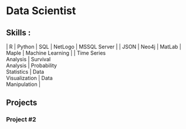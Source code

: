 # Data Scientist

## Skills :

|             R             |         Python         |             SQL             |         NetLogo         |      MSSQL Server      |
|           JSON           |         Neo4j         |            MatLab            |          Maple          |    Machine Learning    |
| Time Series<br />Analysis | Survival<br />Analysis | Probability<br />Statistics | Data<br />Visualization | Data<br />Manipulation |

## Projects

### Project #2
